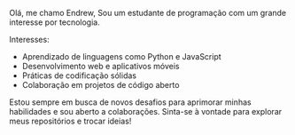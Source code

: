Olá, me chamo Endrew, Sou um estudante de programação com um grande interesse por tecnologia.

Interesses:
- Aprendizado de linguagens como Python e JavaScript
- Desenvolvimento web e aplicativos móveis
- Práticas de codificação sólidas
- Colaboração em projetos de código aberto

Estou sempre em busca de novos desafios para aprimorar minhas habilidades e sou aberto a colaborações. Sinta-se à vontade para explorar meus repositórios e trocar ideias!
